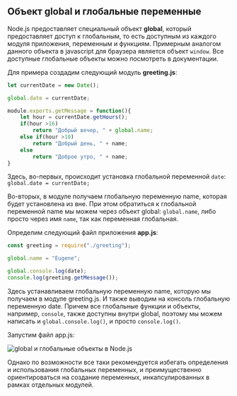 ## Объект global и глобальные переменные

Node.js предоставляет специальный объект **global**, который предоставляет доступ к глобальным, то есть доступным из каждого модуля приложения, переменным и функциям. Примерным аналогом данного объекта 
в javascript для браузера является объект `window`. Все доступные глобальные объекты можно посмотреть в документации.

Для примера создадим следующий модуль **greeting.js**:

```js
let currentDate = new Date();

global.date = currentDate;

module.exports.getMessage = function(){
    let hour = currentDate.getHours();
    if(hour >16)
        return "Добрый вечер, " + global.name;
    else if(hour >10)
        return "Добрый день, " + name;
    else
        return "Доброе утро, " + name;
}
```

Здесь, во-первых, происходит установка глобальной переменной `date`: `global.date = currentDate;`

Во-вторых, в модуле получаем глобальную переменную name, которая будет установлена из вне. При этом обратиться к глобальной переменной name мы можем 
через объект global: `global.name`, либо просто через имя `name`, так как переменная глобальная.

Определим следующий файл приложения **app.js**:

```js
const greeting = require("./greeting");

global.name = "Eugene";

global.console.log(date);
console.log(greeting.getMessage());
```

Здесь устанавливаем глобальную переменную name, которую мы получаем в модуле greeting.js. И также выводим на консоль глобальную переменную date. 
Причем все глобальные функции и объекты, например, `console`, также доступны внутри global, поэтому мы можем написать и 
`global.console.log()`, и просто `console.log()`.

Запустим файл app.js:

![global и глобальные объекты в Node.js](https://metanit.com/web/nodejs/pics/2.20.png)

Однако по возможности все таки рекомендуется избегать определения и использования глобальных переменных, и преимущественно ориентироваться на создание переменных, инкапсулированных в рамках отдельных модулей.

